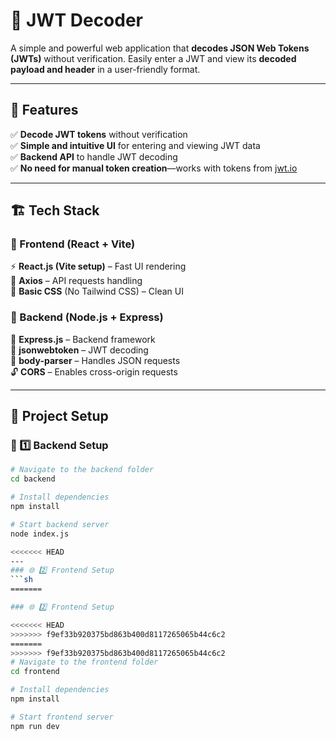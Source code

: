 # 🔑 JWT Decoder

A simple and powerful web application that **decodes JSON Web Tokens (JWTs)** without verification. Easily enter a JWT and view its **decoded payload and header** in a user-friendly format.

---

## 📌 Features
✅ **Decode JWT tokens** without verification  
✅ **Simple and intuitive UI** for entering and viewing JWT data  
✅ **Backend API** to handle JWT decoding  
✅ **No need for manual token creation**—works with tokens from [jwt.io](https://jwt.io/)  

---

## 🏗 Tech Stack

### 🔹 Frontend (React + Vite)
⚡ **React.js (Vite setup)** – Fast UI rendering  
📡 **Axios** – API requests handling  
🎨 **Basic CSS** (No Tailwind CSS) – Clean UI  

### 🔸 Backend (Node.js + Express)
🚀 **Express.js** – Backend framework  
🔑 **jsonwebtoken** – JWT decoding  
📩 **body-parser** – Handles JSON requests  
🔓 **CORS** – Enables cross-origin requests  

---

## 🚀 Project Setup

### 📂 1️⃣ Backend Setup
```sh
# Navigate to the backend folder
cd backend  

# Install dependencies
npm install  

# Start backend server
node index.js  

<<<<<<< HEAD
---
### 🌐 2️⃣ Frontend Setup
```sh
=======

### 🌐 2️⃣ Frontend Setup

<<<<<<< HEAD
>>>>>>> f9ef33b920375bd863b400d8117265065b44c6c2
=======
>>>>>>> f9ef33b920375bd863b400d8117265065b44c6c2
# Navigate to the frontend folder
cd frontend  

# Install dependencies
npm install  

# Start frontend server
npm run dev  
